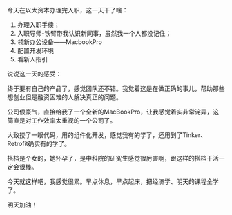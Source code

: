 今天在以太资本办理完入职，这一天干了啥：

1. 办理入职手续；
2. 入职导师-铁臂带我认识新同事，虽然我一个人都没记住；
3. 领新办公设备——MacbookPro
4. 配置开发环境
5. 看新人指引

说说这一天的感受：

终于要有自己的产品了，感觉团队还不错。我觉着这是在做正确的事儿，帮助那些想创业但是融资困难的人解决真正的问题。

公司佷豪气，直接给我了一个全新的MacBookPro，让我感觉着实非常诧异，这简直是对工作效率太重视的一个公司了。

大致搂了一眼代码，用的组件化开发，感觉我有的学了，还用到了Tinker、Retrofit确实有的学了。

搭档是个女的，她怀孕了，是中科院的研究生感觉很厉害啊，跟这样的搭档干活一定会很棒。

今天就这样吧，我感觉很累。早点休息，早点起床，把经济学、明天的课程全学了。

明天加油！



